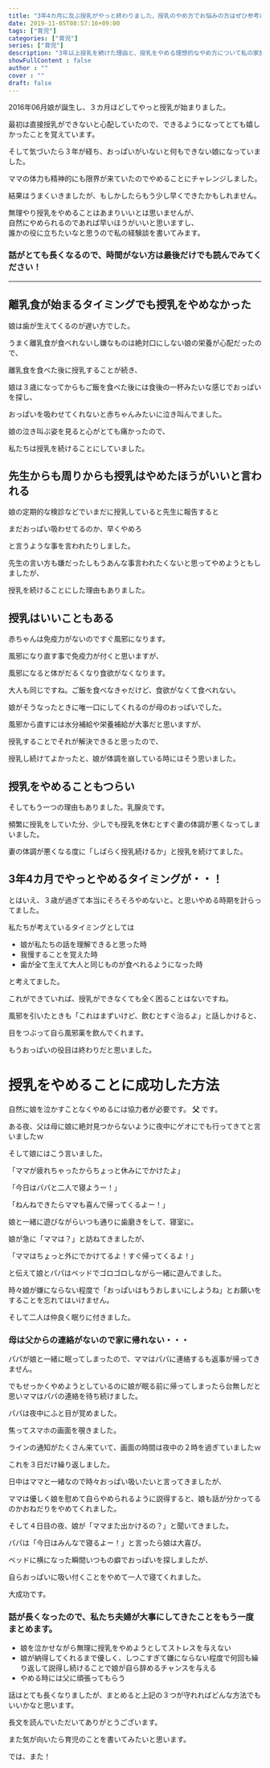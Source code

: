 ```yaml
---
title: "3年4カ月に及ぶ授乳がやっと終わりました、授乳のやめ方でお悩みの方はぜひ参考にしてみてください"
date: 2019-11-05T08:57:16+09:00
tags: ["育児"] 
categories: ["育児"]
series: ["育児"]
description: "3年以上授乳を続けた理由と、授乳をやめる理想的なやめ方について私の家族の経験を元に話してみたいと思います"
showFullContent : false
author : ""
cover : ""
draft: false
---
```


2016年06月娘が誕生し、３カ月ほどしてやっと授乳が始まりました。

最初は直接授乳ができないと心配していたので、できるようになってとても嬉しかったことを覚えています。

そして気づいたら３年が経ち、おっぱいがいないと何もできない娘になっていました。

ママの体力も精神的にも限界が来ていたのでやめることにチャレンジしました。

結果はうまくいきましたが、もしかしたらもう少し早くできたかもしれません。

無理やり授乳をやめることはあまりいいとは思いませんが、<br>自然にやめられるのであれば早いほうがいいと思いますし、<br>誰かの役に立ちたいなと思うので私の経験談を書いてみます。

### 話がとても長くなるので、時間がない方は最後だけでも読んでみてください！

----
## 離乳食が始まるタイミングでも授乳をやめなかった

娘は歯が生えてくるのが遅い方でした。

うまく離乳食が食べれないし嫌なものは絶対口にしない娘の栄養が心配だったので、

離乳食を食べた後に授乳することが続き、

娘は３歳になってからもご飯を食べた後には食後の一杯みたいな感じでおっぱいを探し、

おっぱいを吸わせてくれないと赤ちゃんみたいに泣き叫んでました。

娘の泣き叫ぶ姿を見ると心がとても痛かったので、

私たちは授乳を続けることにしていました。

## 先生からも周りからも授乳はやめたほうがいいと言われる

娘の定期的な検診などでいまだに授乳していると先生に報告すると

まだおっぱい吸わせてるのか、早くやめろ

と言うような事を言われたりしました。

先生の言い方も嫌だったしもうあんな事言われたくないと思ってやめようともしましたが、

授乳を続けることにした理由もありました。

## 授乳はいいこともある

赤ちゃんは免疫力がないのですぐ風邪になります。

風邪になり直す事で免疫力が付くと思いますが、

風邪になると体がだるくなり食欲がなくなります。

大人も同じですね。ご飯を食べなきゃだけど、食欲がなくて食べれない。

娘がそうなったときに唯一口にしてくれるのが母のおっぱいでした。

風邪から直すには水分補給や栄養補給が大事だと思いますが、

授乳することでそれが解決できると思ったので、

授乳し続けてよかったと、娘が体調を崩している時にはそう思いました。

## 授乳をやめることもつらい

そしてもう一つの理由もありました。乳腺炎です。

頻繁に授乳をしていた分、少しでも授乳を休むとすぐ妻の体調が悪くなってしまいました。

妻の体調が悪くなる度に「しばらく授乳続けるか」と授乳を続けてました。

## 3年4カ月でやっとやめるタイミングが・・！

とはいえ、３歳が過ぎて本当にそろそろやめないと。と思いやめる時期を計らってました。

私たちが考えているタイミングとしては

 - 娘が私たちの話を理解できると思った時
 - 我慢することを覚えた時
 - 歯が全て生えて大人と同じものが食べれるようになった時

と考えてました。

これができていれば、授乳ができなくても全く困ることはないですね。

風邪を引いたときも「これはまずいけど、飲むとすぐ治るよ」と話しかけると、

目をつぶって自ら風邪薬を飲んでくれます。

もうおっぱいの役目は終わりだと思いました。

# 授乳をやめることに成功した方法

自然に娘を泣かすことなくやめるには協力者が必要です。 **父** です。

ある夜、父は母に娘に絶対見つからないように夜中にゲオにでも行ってきてと言いましたｗ

そして娘にはこう言いました。

「ママが疲れちゃったからちょっと休みにでかけたよ」

「今日はパパと二人で寝ようー！」

「ねんねできたらママも喜んで帰ってくるよー！」

娘と一緒に遊びながらいつも通りに歯磨きをして、寝室に。

娘が急に「ママは？」と訪ねてきましたが、

「ママはちょっと外にでかけてるよ！すぐ帰ってくるよ！」

と伝えて娘とパパはベッドでゴロゴロしながら一緒に遊んでました。

時々娘が嫌にならない程度で「おっぱいはもうおしまいにしようね」とお願いをすることを忘れてはいけません。

そして二人は仲良く眠りに付きました。

### 母は父からの連絡がないので家に帰れない・・・

パパが娘と一緒に眠ってしまったので、ママはパパに連絡するも返事が帰ってきません。

でもせっかくやめようとしているのに娘が眠る前に帰ってしまったら台無しだと思いママはパパの連絡を待ち続けました。

パパは夜中にふと目が覚めました。

焦ってスマホの画面を覗きました。

ラインの通知がたくさん来ていて、画面の時間は夜中の２時を過ぎていましたｗ

これを３日だけ繰り返しました。

日中はママと一緒なので時々おっぱい吸いたいと言ってきましたが、

ママは優しく娘を慰めて自らやめられるように説得すると、娘も話が分かってるのかおねだりをやめてくれました。

そして４日目の夜、娘が「ママまた出かけるの？」と聞いてきました。

パパは「今日はみんなで寝るよー！」と言ったら娘は大喜び。

ベッドに横になった瞬間いつもの癖でおっぱいを探しましたが、

自らおっぱいに吸い付くことをやめて一人で寝てくれました。

大成功です。

### 話が長くなったので、私たち夫婦が大事にしてきたことをもう一度まとめます。

- 娘を泣かせながら無理に授乳をやめようとしてストレスを与えない
- 娘が納得してくれるまで優しく、しつこすぎて嫌にならない程度で何回も繰り返して説得し続けることで娘が自ら辞めるチャンスを与える
- やめる時には父に頑張ってもらう

話はとても長くなりましたが、まとめると上記の３つが守れればどんな方法でもいいかなと思います。

長文を読んでいただいてありがとうございます。

また気が向いたら育児のことを書いてみたいと思います。

では、また！
